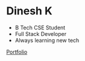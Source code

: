 # Dinesh K

- B Tech CSE Student
- Full Stack Developer
- Always learning new tech

[Portfolio](https://kdinesh.vercel.app/)
